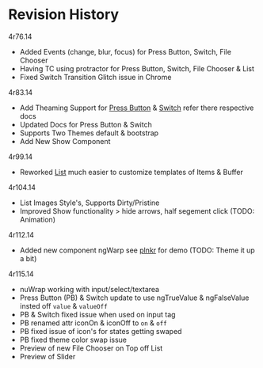 Revision History
==================
4r76.14
* Added Events (change, blur, focus) for Press Button, Switch, File Chooser
* Having TC using protractor for Press Button, Switch, File Chooser & List
* Fixed Switch Transition Glitch issue in Chrome

4r83.14
* Add Theaming Support for [Press Button](http://gkodes.github.io/ngul/#nuPressButton) & [Switch](http://gkodes.github.io/ngul/#nuSwitch) refer there respective docs
* Updated Docs for Press Button & Switch
* Supports Two Themes default & bootstrap
* Add New Show Component

4r99.14
* Reworked [List](http://gkodes.github.io/ngul/#nuList) much easier to customize templates of Items & Buffer

4r104.14
* List Images Style's, Supports Dirty/Pristine
* Improved Show functionality > hide arrows, half segement click (TODO: Animation)

4r112.14
* Added new component ngWarp see [plnkr](http://plnkr.co/edit/qvnLq1?p=info) for demo (TODO: Theme it up a bit)

4r115.14
* nuWrap working with input/select/textarea
* Press Button (PB) & Switch update to use ngTrueValue & ngFalseValue insted off `value` & `valueOff`
* PB & Switch fixed issue when used on input tag
* PB renamed attr iconOn & iconOff to `on` & `off`
* PB fixed issue of icon's for states getting swaped
* PB fixed theme color swap issue
* Preview of new File Chooser on Top off List
* Preview of Slider